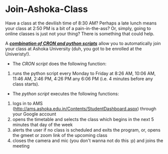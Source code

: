 <h1> Join-Ashoka-Class </h1>

Have a class at the devilish time of 8:30 AM? Perhaps a late lunch means your class at 2:50 PM is a bit of a pain-in-the-ass? Or, simply, going to online classes is just not your thing? There is something that could help.

A  ***<ins>combination of CRON and python scripts</ins>*** allow you to automatically join your class at Ashoka University (duh, you got to be enrolled at the Univeristy!).

- The *CRON script* does the following function:
1. runs the python script every Monday to Friday at 8:26 AM, 10:06 AM, 11:46 AM, 2:46 PM, 4:26 PM any 6:06 PM (i.e. 4 minutes before any class starts).

- The *python script* executes the following functions:
1. logs in to AMS (http://ams.ashoka.edu.in/Contents/StudentDashboard.aspx) through your Google account
2. opens the timetable and selects the class which begins in the next 5 minutes that day of the week
3. alerts the user if no class is scheduled and exits the program, or, opens the gmeet or zoom link of the upcoming class
4. closes the camera and mic (you don't wanna not do this :p) and joins the meeting
